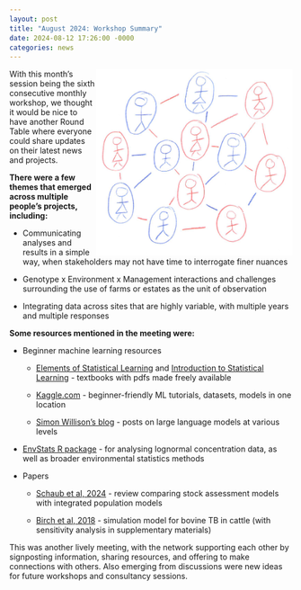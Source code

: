 ```yaml
---
layout: post
title: "August 2024: Workshop Summary"
date: 2024-08-12 17:26:00 -0000
categories: news
---
```


<img src="/img/NetworkOrangeBlueScanv1.PNG" alt="Networking Sketch" width=350px align = "right"> 

With this month’s session being the sixth consecutive monthly workshop, we thought it would be nice to have another Round Table where everyone could share updates on their latest news and projects.  

 
**There were a few themes that emerged across multiple people’s projects, including:**

* Communicating analyses and results in a simple way, when stakeholders may not have time to interrogate finer nuances 

* Genotype x Environment x Management interactions and challenges surrounding the use of farms or estates as the unit of observation 

* Integrating data across sites that are highly variable, with multiple years and multiple responses 

 

**Some resources mentioned in the meeting were:**

* Beginner machine learning resources  

  * [Elements of Statistical Learning](https://hastie.su.domains/ElemStatLearn/) and [Introduction to Statistical Learning](https://www.statlearning.com/) - textbooks with pdfs made freely available 
  
  * [Kaggle.com](https://www.kaggle.com/) - beginner-friendly ML tutorials, datasets, models in one location 
  
  * [Simon Willison’s blog](https://simonwillison.net/tags/llms/) - posts on large language models at various levels
 
* [EnvStats R package](https://cran.r-project.org/package=EnvStats) - for analysing lognormal concentration data, as well as broader environmental statistics methods  

* Papers 

  * [Schaub et al, 2024](https://doi.org/10.1016/j.fishres.2023.106925) - review comparing stock assessment models with integrated population models 
  
  * [Birch et al, 2018](https://doi.org/10.1186/s12917-018-1595-9) - simulation model for bovine TB in cattle (with sensitivity analysis in supplementary materials) 

 

This was another lively meeting, with the network supporting each other by signposting information, sharing resources, and offering to make connections with others. Also emerging from discussions were new ideas for future workshops and consultancy sessions.  
